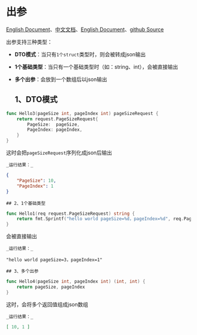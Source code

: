# 出参
[English Document](https://farseer-go.gitee.io/en-us/)、[中文文档](https://farseer-go.gitee.io/)、[English Document](https://farseer-go.github.io/doc/en-us/)、[github Source](https://github.com/farseer-go/webapi)

出参支持三种类型：
- **DTO模式**：当只有`1个struct`类型时，则会被转成json输出
- **1个基础类型**：当只有一个基础类型时（如：string、int），会被直接输出
- **多个出参**：会放到一个数组后以json输出

    ## 1、DTO模式
```go
func Hello3(pageSize int, pageIndex int) pageSizeRequest {
    return request.PageSizeRequest{
        PageSize:  pageSize,
        PageIndex: pageIndex,
    }
}
```
这时会把`pageSizeRequest`序列化成json后输出

    _运行结果：_
```json
{
    "PageSize": 10,
    "PageIndex": 1
}
```

    ## 2、1个基础类型
```go
func Hello1(req request.PageSizeRequest) string {
    return fmt.Sprintf("hello world pageSize=%d，pageIndex=%d", req.PageSize, req.PageIndex)
}
```
会被直接输出

    _运行结果：_
```text
"hello world pageSize=3，pageIndex=1"
```

    ## 3、多个出参
```go
func Hello4(pageSize int, pageIndex int) (int, int) {
    return pageSize, pageIndex
}
```
这时，会将多个返回值组成json数组

    _运行结果：_
```json
[ 10, 1 ]
```